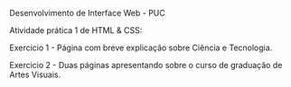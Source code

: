 Desenvolvimento de Interface Web - PUC

Atividade prática 1 de HTML & CSS:

Exercicio 1 - Página com breve explicação sobre Ciência e Tecnologia.

Exercicio 2 - Duas páginas apresentando sobre o curso de graduação de Artes Visuais.
